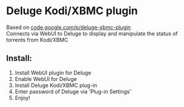 # Deluge Kodi/XBMC plugin
Based on [code.google.com/p/deluge-xbmc-plugin](https://code.google.com/p/deluge-xbmc-plugin/)  
Connects via WebUI to Deluge to display and manipulate the status of torrents from Kodi/XBMC  

## Install:  
1. Install WebUI plugin for Deluge  
2. Enable WebUI for Deluge  
3. Install Deluge Kodi/XBMC plug-in  
4. Enter password of Deluge via 'Plug-in Settings'  
5. Enjoy!